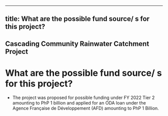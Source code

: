 --- 
 title: What are the possible fund source/ s for this project?
 ---

## Cascading Community Rainwater Catchment Project

# What are the possible fund source/ s for this project?


 - The project was proposed for possible funding under FY 2022 Tier 2 amounting to PhP 1 billion and applied for an ODA loan under the Agence Française de Développement (AFD) amounting to PhP 1 Billion.

